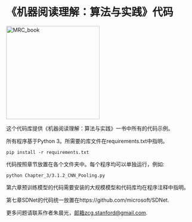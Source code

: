 # 《机器阅读理解：算法与实践》代码
<p align="left">
  <img src="https://cs.stanford.edu/~cgzhu/pic/cover.png" width="250" alt="MRC_book">
</p>

这个代码库提供《机器阅读理解：算法与实践》一书中所有的代码示例。

所有程序基于Python 3。所需要的库文件在requirements.txt中指明。
```
pip install -r requirements.txt
```

代码按照章节放置在各个文件夹中。每个程序均可以单独运行，例如:
```
python Chapter_3/3.1.2_CNN_Pooling.py
```

第六章预训练模型的代码需要安装的大规模模型和代码库均在程序注释中指明。

第七章SDNet的代码统一放置在https://github.com/microsoft/SDNet.

更多问题请联系作者朱晨光，邮箱zcg.stanford@gmail.com.
